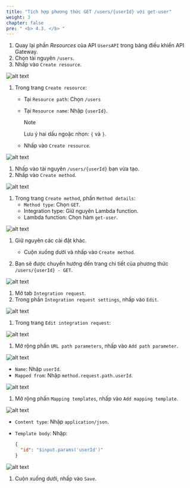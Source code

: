 ```yaml
---
title: "Tích hợp phương thức GET /users/{userId} với get-user"
weight: 3
chapter: false
pre: " <b> 4.3. </b> "
---
```


1. Quay lại phần _Resources_ của API `UsersAPI` trong bảng điều khiển API Gateway.
1. Chọn tài nguyên `/users`.
1. Nhấp vào `Create resource`.

![alt text](/images/workshop-2/API-Gateway--users-userId--create-resource.jpg)

1. Trong trang `Create resource`:
   - Tại `Resource path`: Chọn `/users`
   - Tại `Resource name`: Nhập `{userId}`.

     > [!NOTE]
     > Lưu ý hai dấu ngoặc nhọn: `{` và `}`.

   - Nhấp vào `Create resource`.

![alt text](/images/workshop-2/API-Gateway--users-userId--create-resource-detail.jpg)

1. Nhấp vào tài nguyên `/users/{userId}` bạn vừa tạo.
1. Nhấp vào `Create method`.

![alt text](/images/workshop-2/API-Gateway--users-userId-GET-method--create-method.jpg)

1. Trong trang `Create method`, phần `Method details`:
   - `Method type`: Chọn `GET`.
   - Integration type: Giữ nguyên Lambda function.
   - Lambda function: Chọn hàm `get-user`.

![alt text](/images/workshop-2/API-Gateway--users-userId-GET-method--create-method-detail.jpg)

1. Giữ nguyên các cài đặt khác.
   - Cuộn xuống dưới và nhấp vào `Create method`.

1. Bạn sẽ được chuyển hướng đến trang chi tiết của phương thức `/users/{userId} - GET`.

![alt text](/images/workshop-2/API-Gateway--users-userId-GET-method--method-detail.jpg)

1. Mở tab `Integration request`.
1. Trong phần `Integration request settings`, nhấp vào `Edit`.

![alt text](/images/workshop-2/API-Gateway--users-userId-GET-method--integration-request.jpg)

1. Trong trang `Edit integration request`:

![alt text](/images/workshop-2/API-Gateway--users-userId-GET-method--integration-request-detail.jpg)

1. Mở rộng phần `URL path parameters`, nhấp vào `Add path parameter`.

![alt text](/images/workshop-2/API-Gateway--users-userId-GET-method--integration-request--URL-path-parameters.png)

- `Name`: Nhập `userId`.
- `Mapped from`: Nhập `method.request.path.userId`.

![alt text](/images/workshop-2/API-Gateway--users-userId-GET-method--integration-request--URL-path-parameters--userId.png)

1. Mở rộng phần `Mapping templates`, nhấp vào `Add mapping template`.

![alt text](/images/workshop-2/API-Gateway--users-userId-GET-method--integration-request--mapping-template.png)

- `Content type`: Nhập `application/json`.
- `Template body`: Nhập:

  ```json
  {
    "id": "$input.params('userId')"
  }
  ```

![alt text](/images/workshop-2/API-Gateway--users-userId-GET-method--integration-request--mapping-template-body.png)

1. Cuộn xuống dưới, nhấp vào `Save`.
